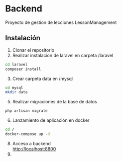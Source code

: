 # Backend
Proyecto de gestion de lecciones LessonManagement

## Instalación
1. Clonar el repositorio
2. Realizar instalacion de laravel en carpeta /laravel
```bash
cd laravel
composer install
```
3. Crear carpeta data en /mysql
```bash
cd mysql
mkdir data
```
5. Realizar migraciones de la base de datos
```bash
php artisan migrate
```
6. Lanzamiento de aplicación en docker
```bash
cd /
docker-compose up -d
```
8. Acceso a backend <br>
<a href="http://localhost:8800" target="_blank">http://localhost:8800</a>
10. 
